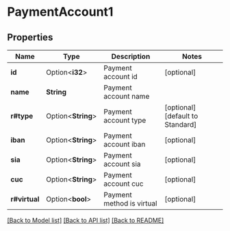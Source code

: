 # PaymentAccount1

## Properties

Name | Type | Description | Notes
------------ | ------------- | ------------- | -------------
**id** | Option<**i32**> | Payment account id | [optional]
**name** | **String** | Payment account name | 
**r#type** | Option<**String**> | Payment account type | [optional][default to Standard]
**iban** | Option<**String**> | Payment account iban | [optional]
**sia** | Option<**String**> | Payment account sia | [optional]
**cuc** | Option<**String**> | Payment account cuc | [optional]
**r#virtual** | Option<**bool**> | Payment method is virtual | [optional]

[[Back to Model list]](../README.md#documentation-for-models) [[Back to API list]](../README.md#documentation-for-api-endpoints) [[Back to README]](../README.md)


